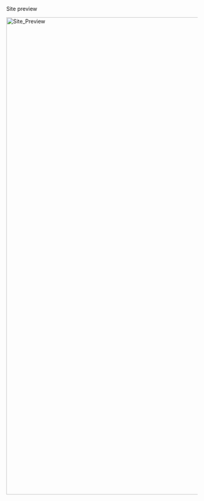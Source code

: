 Site preview

<img width="1256" alt="Site_Preview" src="https://github.com/user-attachments/assets/767fc2ce-d93f-4df2-8f04-916841c59462" />
